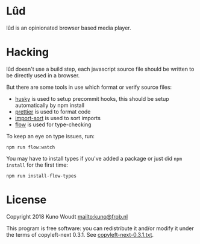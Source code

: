 # Lûd

lûd is an opinionated browser based media player.

# Hacking

lûd doesn't use a build step, each javascript source file should be written to be
directly used in a browser.

But there are some tools in use which format or verify source files:

-   [husky](https://github.com/typicode/husky) is used to setup precommit hooks,
    this should be setup automatically by npm install
-   [prettier](https://prettier.io/) is used to format code
-   [import-sort](https://github.com/renke/import-sort) is used to sort imports
-   [flow](https://flow.org/) is used for type-checking

To keep an eye on type issues, run:

    npm run flow:watch

You may have to install types if you've added a package or just did
`npm install` for the first time:

    npm run install-flow-types

# License

Copyright 2018 Kuno Woudt <mailto:kuno@frob.nl>

This program is free software: you can redistribute it and/or modify
it under the terms of copyleft-next 0.3.1. See
[copyleft-next-0.3.1.txt](copyleft-next-0.3.1.txt).

